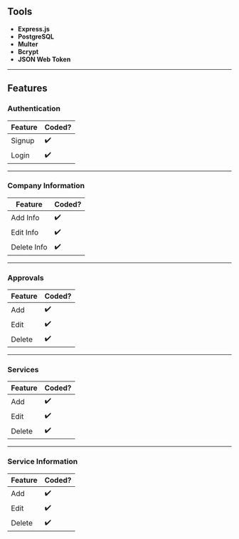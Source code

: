 ## Tools
- **Express.js**
- **PostgreSQL**
- **Multer**
- **Bcrypt**
- **JSON Web Token**

---

## Features

### Authentication
| Feature | Coded? |
|---------|--------|
| Signup  | ✔️      |
| Login   | ✔️      |

---

### Company Information
| Feature      | Coded? |
|--------------|--------|
| Add Info     | ✔️      |
| Edit Info    | ✔️      |
| Delete Info  | ✔️      |

---

### Approvals
| Feature | Coded? |
|---------|--------|
| Add     | ✔️      |
| Edit    | ✔️      |
| Delete  | ✔️      |

---

### Services
| Feature | Coded? |
|---------|--------|
| Add     | ✔️      |
| Edit    | ✔️      |
| Delete  | ✔️      |

---

### Service Information
| Feature | Coded? |
|---------|--------|
| Add     | ✔️      |
| Edit    | ✔️      |
| Delete  | ✔️      |
